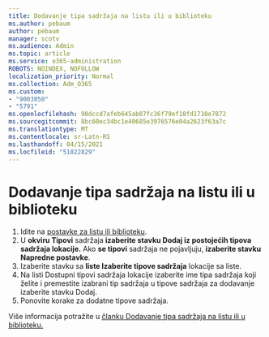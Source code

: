 ```yaml
---
title: Dodavanje tipa sadržaja na listu ili u biblioteku
ms.author: pebaum
author: pebaum
manager: scotv
ms.audience: Admin
ms.topic: article
ms.service: o365-administration
ROBOTS: NOINDEX, NOFOLLOW
localization_priority: Normal
ms.collection: Adm_O365
ms.custom:
- "9003050"
- "5791"
ms.openlocfilehash: 90dccd7afeb645ab07fc36f79ef18fd1710e7872
ms.sourcegitcommit: 8bc60ec34bc1e40685e3976576e04a2623f63a7c
ms.translationtype: MT
ms.contentlocale: sr-Latn-RS
ms.lasthandoff: 04/15/2021
ms.locfileid: "51822829"
---
```

# <a name="add-a-content-type-to-a-list-or-library"></a>Dodavanje tipa sadržaja na listu ili u biblioteku

1. Idite na  [postavke za listu ili biblioteku](https://support.microsoft.com/en-us/office/edit-list-settings-in-sharepoint-online-4d35793b-246e-42a3-990c-563a83795b7f).
2. U **okviru Tipovi** sadržaja **izaberite stavku Dodaj iz postojećih tipova sadržaja lokacije.** Ako  **se tipovi**  sadržaja ne pojavljuju,  **izaberite stavku Napredne postavke**.
3. Izaberite stavku sa  **liste Izaberite tipove sadržaja**  lokacije sa liste.
4. Na listi Dostupni tipovi sadržaja lokacije izaberite ime tipa sadržaja koji želite i premestite izabrani tip sadržaja u tipove sadržaja za dodavanje izaberite stavku Dodaj.
5. Ponovite korake za dodatne tipove sadržaja.

Više informacija potražite u [članku Dodavanje tipa sadržaja na listu ili u biblioteku.](https://support.microsoft.com/en-us/office/add-a-content-type-to-a-list-or-library-917366ae-f7a2-47ad-87a5-9689a1884e60)